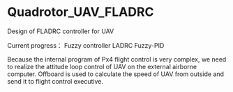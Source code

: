 # Quadrotor_UAV_FLADRC
Design of FLADRC controller for UAV

Current progress：
Fuzzy controller
LADRC
Fuzzy-PID

Because the internal program of Px4 flight control is very complex, we need to realize the attitude loop control of UAV on the external airborne computer. Offboard is used to calculate the speed of UAV from outside and send it to flight control executive.
